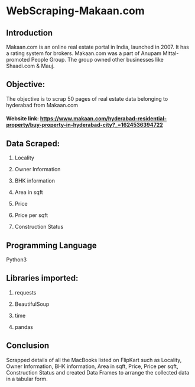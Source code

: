 # WebScraping-Makaan.com

## Introduction
  Makaan.com is an online real estate portal in India, launched in 2007. It has a rating system for brokers. Makaan.com was a part of Anupam Mittal-promoted People Group. The group owned other businesses like Shaadi.com & Mauj.

## Objective:
 The objective is to scrap 50 pages of real estate data belonging to hyderabad from Makaan.com
#### Website link: https://www.makaan.com/hyderabad-residential-property/buy-property-in-hyderabad-city?_=1624536394722

## Data Scraped:

1. Locality

2. Owner Information

3. BHK information

4. Area in sqft

5. Price

6. Price per sqft

7. Construction Status

## Programming Language 
Python3

## Libraries imported:

1. requests

2. BeautifulSoup

3. time

4. pandas

## Conclusion

  Scrapped details of all the MacBooks listed on FlipKart such as Locality, Owner Information, BHK information, Area in sqft, Price, Price per sqft, Construction Status and created Data Frames to arrange the collected data in a tabular form.
